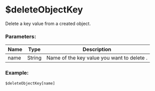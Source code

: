 # $deleteObjectKey
Delete a key value from a created object.

### Parameters:
| Name      | Type                | Description                        |
| --------- | ------------------- | ---------------------------------- |
| name | String              | Name of the key value you want to delete . |

### Example:
```js
$deleteObjectKey[name]
```
